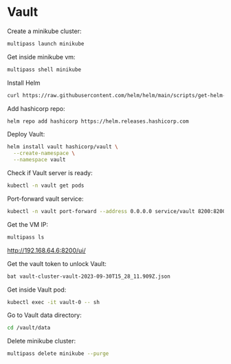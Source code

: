 # Vault

Create a minikube cluster:
```bash
multipass launch minikube
```

Get inside minikube vm:
```bash
multipass shell minikube
```

Install Helm
```bash
curl https://raw.githubusercontent.com/helm/helm/main/scripts/get-helm-3 | bash
```

Add hashicorp repo:
```bash
helm repo add hashicorp https://helm.releases.hashicorp.com
```

Deploy Vault:
```bash
helm install vault hashicorp/vault \
  --create-namespace \
  --namespace vault
```

Check if Vault server is ready:
```bash
kubectl -n vault get pods
```

Port-forward vault service:
```bash
kubectl -n vault port-forward --address 0.0.0.0 service/vault 8200:8200
```

Get the VM IP:
```bash
multipass ls
```

http://192.168.64.6:8200/ui/


Get the vault token to unlock Vault:
```bash
bat vault-cluster-vault-2023-09-30T15_28_11.909Z.json
```

Get inside Vault pod:
```bash
kubectl exec -it vault-0 -- sh
```

Go to Vault data directory:
```bash
cd /vault/data
```

Delete minikube cluster:
```bash
multipass delete minikube --purge
```

